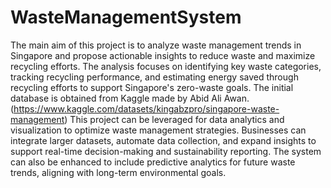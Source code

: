 # WasteManagementSystem
The main aim of this project is to analyze waste management trends in Singapore and propose actionable insights to reduce waste and maximize recycling efforts.
The analysis focuses on identifying key waste categories, tracking recycling performance, and estimating energy saved through recycling efforts to support Singapore's zero-waste goals. The initial database is obtained from Kaggle made by Abid Ali Awan.
(https://www.kaggle.com/datasets/kingabzpro/singapore-waste-management)
This project can be leveraged for data analytics and visualization to optimize waste management strategies. Businesses can integrate larger datasets, automate data collection, and expand insights to support real-time decision-making and sustainability reporting. The system can also be enhanced to include predictive analytics for future waste trends, aligning with long-term environmental goals. 


